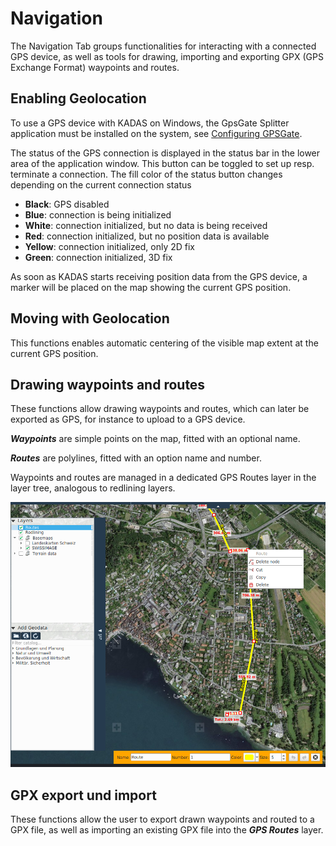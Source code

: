 # Navigation

The Navigation Tab groups functionalities for interacting with a connected GPS device, as well as tools for drawing, importing and exporting GPX (GPS Exchange Format) waypoints and routes.


## <a name="sec0"></a>Enabling Geolocation

To use a GPS device with KADAS on Windows, the GpsGate Splitter application must be installed on the system, see [Configuring GPSGate](gpsgate/gpsgate.md).

The status of the GPS connection is displayed in the status bar in the lower area of the application window. This button can be toggled to set up resp. terminate a connection. The fill color of the status button changes depending on the current connection status

+ **Black**: GPS disabled
+ **Blue**: connection is being initialized
+ **White**: connection initialized, but no data is being received
+ **Red**: connection initialized, but no position data is available
+ **Yellow**: connection initialized, only 2D fix
+ **Green**: connection initialized, 3D fix

As soon as KADAS starts receiving position data from the GPS device, a marker will be placed on the map showing the current GPS position.


## <a name="sec1"></a>Moving with Geolocation

This functions enables automatic centering of the visible map extent at the current GPS position.


## <a name="sec2"></a>Drawing waypoints and routes

These functions allow drawing waypoints and routes, which can later be exported as GPS, for instance to upload to a GPS device.

**_Waypoints_** are simple points on the map, fitted with an optional name.

**_Routes_** are polylines, fitted with an option name and number.

Waypoints and routes are managed in a dedicated GPS Routes layer in the layer tree, analogous to redlining layers.

<img src="../../media/image9.png" />

## <a name="sec3"></a>GPX export und import

These functions allow the user to export drawn waypoints and routed to a GPX file, as well as importing an existing GPX file into the **_GPS Routes_** layer.


